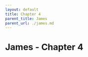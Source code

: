 ```yaml
---
layout: default
title: Chapter 4
parent_title: James
parent_url: ./james.md
---
```


# James - Chapter 4
